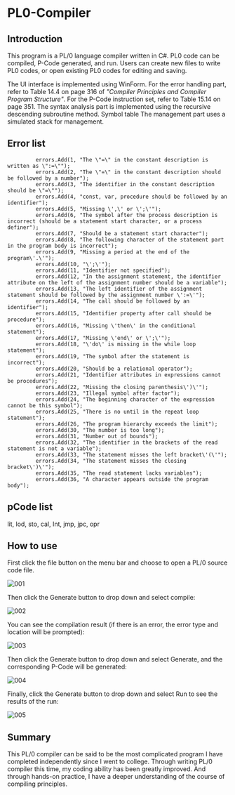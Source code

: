 # PL0-Compiler

## Introduction

This program is a PL/0 language compiler written in C#. PL0 code can be compiled, P-Code generated, and run. Users can create new files to write PL0 codes, or open existing PL0 codes for editing and saving.

The UI interface is implemented using WinForm. For the error handling part, refer to Table 14.4 on page 316 of *"Compiler Principles and Compiler Program Structure"*. For the P-Code instruction set, refer to Table 15.14 on page 351. The syntax analysis part is implemented using the recursive descending subroutine method. Symbol table The management part uses a simulated stack for management.

## Error list

             errors.Add(1, "The \"=\" in the constant description is written as \":=\"");
             errors.Add(2, "The \"=\" in the constant description should be followed by a number");
             errors.Add(3, "The identifier in the constant description should be \"=\"");
             errors.Add(4, "const, var, procedure should be followed by an identifier");
             errors.Add(5, "Missing \',\' or \';\'");
             errors.Add(6, "The symbol after the process description is incorrect (should be a statement start character, or a process definer");
             errors.Add(7, "Should be a statement start character");
             errors.Add(8, "The following character of the statement part in the program body is incorrect");
             errors.Add(9, "Missing a period at the end of the program\'.\'");
             errors.Add(10, "\';\'");
             errors.Add(11, "Identifier not specified");
             errors.Add(12, "In the assignment statement, the identifier attribute on the left of the assignment number should be a variable");
             errors.Add(13, "The left identifier of the assignment statement should be followed by the assignment number \':=\'");
             errors.Add(14, "The call should be followed by an identifier");
             errors.Add(15, "Identifier property after call should be procedure");
             errors.Add(16, "Missing \'then\' in the conditional statement");
             errors.Add(17, "Missing \'end\' or \';\'");
             errors.Add(18, "\'do\' is missing in the while loop statement");
             errors.Add(19, "The symbol after the statement is incorrect");
             errors.Add(20, "Should be a relational operator");
             errors.Add(21, "Identifier attributes in expressions cannot be procedures");
             errors.Add(22, "Missing the closing parenthesis\')\'");
             errors.Add(23, "Illegal symbol after factor");
             errors.Add(24, "The beginning character of the expression cannot be this symbol");
             errors.Add(25, "There is no until in the repeat loop statement");
             errors.Add(26, "The program hierarchy exceeds the limit");
             errors.Add(30, "The number is too long");
             errors.Add(31, "Number out of bounds");
             errors.Add(32, "The identifier in the brackets of the read statement is not a variable");
             errors.Add(33, "The statement misses the left bracket\'(\'");
             errors.Add(34, "The statement misses the closing bracket\')\'");
             errors.Add(35, "The read statement lacks variables");
             errors.Add(36, "A character appears outside the program body");

## pCode list

 lit, lod, sto, cal, Int, jmp, jpc, opr

## How to use

First click the file button on the menu bar and choose to open a PL/0 source code file.

![001](/image001.png)

Then click the Generate button to drop down and select compile:

![002](/image002.png)

You can see the compilation result (if there is an error, the error type and location will be prompted):

![003](/image003.png)

Then click the Generate button to drop down and select Generate, and the corresponding P-Code will be generated:

![004](/image004.png)

Finally, click the Generate button to drop down and select Run to see the results of the run:

![005](/image005.png)

## Summary

This PL/0 compiler can be said to be the most complicated program I have completed independently since I went to college. Through writing PL/0 compiler this time, my coding ability has been greatly improved. And through hands-on practice, I have a deeper understanding of the course of compiling principles.
